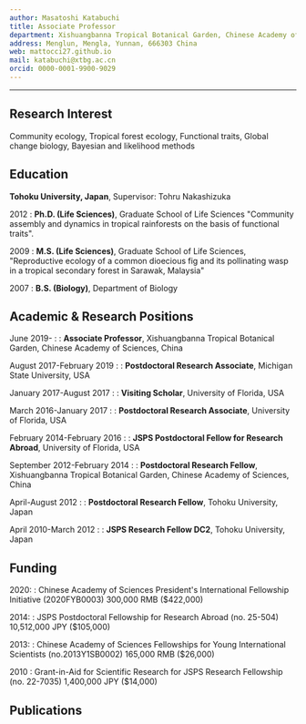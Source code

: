 ```yaml
---
author: Masatoshi Katabuchi
title: Associate Professor
department: Xishuangbanna Tropical Botanical Garden, Chinese Academy of Sciences
address: Menglun, Mengla, Yunnan, 666303 China 
web: mattocci27.github.io
mail: katabuchi@xtbg.ac.cn
orcid: 0000-0001-9900-9029
---
```


---

## Research Interest

Community ecology, Tropical forest ecology, Functional traits, Global change biology, Bayesian and likelihood methods

## Education

**Tohoku University, Japan**, Supervisor: Tohru Nakashizuka

2012
:   **Ph.D. (Life Sciences)**, Graduate School of Life Sciences "Community assembly and dynamics in tropical rainforests on the basis of functional traits".

2009
:   **M.S. (Life Sciences)**, Graduate School of Life Sciences, "Reproductive ecology of a common dioecious fig and its pollinating wasp in a tropical secondary forest in Sarawak, Malaysia"

2007
:   **B.S. (Biology)**, Department of Biology

## Academic & Research Positions

June 2019-
: []()
: **Associate Professor**, Xishuangbanna Tropical Botanical Garden, Chinese Academy of Sciences, China

August 2017-February 2019
: []()
: **Postdoctoral Research Associate**, Michigan State University, USA

January 2017-August 2017
: []()
: **Visiting Scholar**, University of Florida, USA

March 2016-January 2017
: []()
: **Postdoctoral Research Associate**, University of Florida, USA

February 2014-February 2016
: []()
: **JSPS Postdoctoral Fellow for Research Abroad**, University of Florida, USA

September 2012-February 2014
: []()
:   **Postdoctoral Research Fellow**, Xishuangbanna Tropical Botanical Garden, Chinese Academy of Sciences, China

April-August 2012
: []()
:   **Postdoctoral Research Fellow**, Tohoku University, Japan

April 2010-March 2012
: []()
: **JSPS Research Fellow DC2**, Tohoku University, Japan

## Funding

2020:
:   Chinese Academy of Sciences President's International Fellowship Initiative
(2020FYB0003) 300,000 RMB ($422,000)

2014:
:   JSPS Postdoctoral Fellowship for Research Abroad (no. 25-504) 10,512,000 JPY ($105,000)

2013:
:   Chinese Academy of Sciences Fellowships for Young International Scientists (no.2013Y1SB0002) 165,000 RMB ($26,000)

2010
:   Grant-in-Aid for Scientific Research for JSPS Research Fellowship (no. 22-7035) 1,400,000 JPY ($14,000)

## Publications




